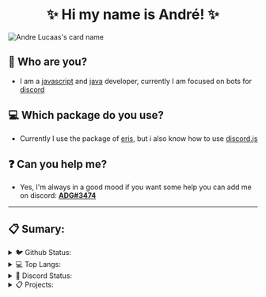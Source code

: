 <h1 align="center">✨ Hi my name is André! ✨</h1>

![Andre Lucaas's card name](https://cardivo.vercel.app/api?name=Andre%20Lucas&description=Hello%20my%20name%20is%20And.%20I%20am%20a%20JavaScript%20programmer&image=https://avatars.githubusercontent.com/u/65923257?v=4&site=https://adgdeveloper.tk&github=andrelucaas&instagram=4ndre_piloto&twitter=4DG_YT)

## 🤔 Who are you?
- I am a [javascript](https://developer.mozilla.org/en-US/docs/Web/JavaScript) and [java](https://www.java.com/pt-BR/) developer, currently I am focused on bots for [discord](https://discord.com/)
## 💻 Which package do you use?
- Currently I use the package of [eris](https://www.npmjs.com/package/eris), but i also know how to use [discord.js](https://www.npmjs.com/package/discord.js)
## ❓ Can you help me?
- Yes, I'm always in a good mood if you want some help you can add me on discord: [**ADG#3474**](https://discord.com/users/717766639260532826)

<hr>

## 📋 Sumary:

<details>
<summary>🐦 Github Status:</summary>
  <img src="https://github-readme-stats.vercel.app/api?username=andrelucaas&show_icons=true&theme=transparent" alt="show_icons" class="center">
  <img src="https://github-readme-stats.vercel.app/api/top-langs/?username=andrelucaas&theme=transparent" alt="top-langs" class="center">
</details>

<details>
  <summary>💻 Top Langs:</summary>
  <img src="https://github-readme-stats.vercel.app/api/top-langs/?username=andrelucaas&theme=transparent" alt="top-langs" class="center">
</details>

<details>
<summary>💬 Discord Status:</summary>
  <a href='https://discord.com/users/726449359167684734'><img src="https://discord.c99.nl/widget/theme-1/726449359167684734.png" alt="top-langs" class="center"></a>
</details>

<details>
<summary>📋 Projects:</summary>
<br>
<center>

- <a href="https://zulybot.xyz/">Zuly</a>
- <a href="https://adgdeveloper.tk/">Portfolio</a>

</center>

</details>
